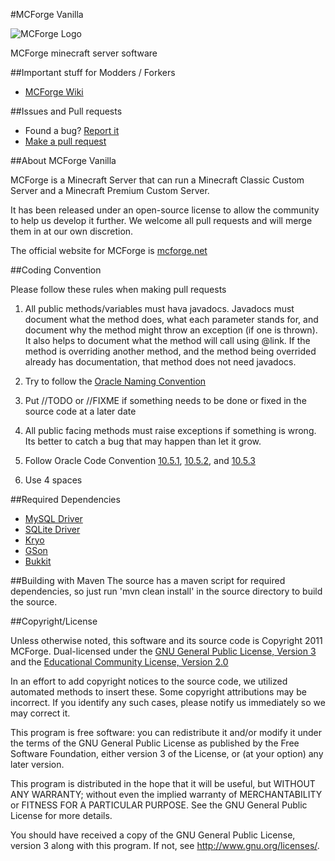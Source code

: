 #MCForge Vanilla

![MCForge Logo](http://www.mcforge.net/community/public/style_images/4_logo.png)

MCForge minecraft server software

##Important stuff for Modders / Forkers
- [MCForge Wiki](https://github.com/MCForge/MCForge-Vanilla/wiki)

##Issues and Pull requests
- Found a bug? [Report it](https://github.com/MCForge/MCForge-Core/issues)
- [Make a pull request](https://github.com/MCForge/MCForge-Core/pulls)

##About MCForge Vanilla

MCForge is a Minecraft Server that can run a Minecraft Classic Custom Server and a Minecraft Premium Custom Server. 

It has been released under an open-source license to allow the community to help us develop it further.  We welcome all pull requests and will merge them in at our own discretion.

The official website for MCForge is [mcforge.net][1]

##Coding Convention

Please follow these rules when making pull requests

1. All public methods/variables must hava javadocs. Javadocs must document what the method does, what each parameter stands for, and document why the method might throw an exception (if one is thrown). It also helps to document what the method will call using @link. If the method is overriding another method, and the method being overrided already has documentation, that method does not need javadocs.

2. Try to follow the [Oracle Naming Convention](http://www.oracle.com/technetwork/java/javase/documentation/codeconventions-135099.html#367)

3. Put //TODO or //FIXME if something needs to be done or fixed in the source code at a later date

4. All public facing methods must raise exceptions if something is wrong. Its better to catch a bug that may happen than let it grow.

5. Follow Oracle Code Convention [10.5.1][4], [10.5.2][5], and [10.5.3][6]

6. Use 4 spaces

##Required Dependencies
- [MySQL Driver][7]
- [SQLite Driver][8]
- [Kryo][10]
- [GSon][11]
- [Bukkit][12]

##Building with Maven
The source has a maven script for required dependencies, so just run 'mvn clean install' in the source directory
to build the source.

##Copyright/License

Unless otherwise noted, this software and its source code is
Copyright 2011 MCForge. Dual-licensed under the [GNU General Public License, Version 3][2] and the [Educational Community License, Version 2.0][3]

In an effort to add copyright notices to the source code, we utilized automated methods to insert these.
Some copyright attributions may be incorrect.  If you identify any such cases, please notify us immediately so we may correct it.

This program is free software: you can redistribute it and/or modify
it under the terms of the GNU General Public License as published by
the Free Software Foundation, either version 3 of the License, or
(at your option) any later version.

This program is distributed in the hope that it will be useful,
but WITHOUT ANY WARRANTY; without even the implied warranty of
MERCHANTABILITY or FITNESS FOR A PARTICULAR PURPOSE.  See the
GNU General Public License for more details.

You should have received a copy of the GNU General Public License, version 3
along with this program.  If not, see <http://www.gnu.org/licenses/>.

[1]: http://www.mcforge.net
[2]: http://www.gnu.org/licenses/gpl-3.0.html
[3]: http://www.opensource.org/licenses/ecl2.php
[4]: http://www.oracle.com/technetwork/java/javase/documentation/codeconventions-137265.html#331
[5]: http://www.oracle.com/technetwork/java/javase/documentation/codeconventions-137265.html#333
[6]: http://www.oracle.com/technetwork/java/javase/documentation/codeconventions-137265.html#353
[7]: http://www.mysql.com/downloads/connector/j/
[8]: http://mirror.nexua.org/Dependencies/sqlite-jdbc.jar
[9]: http://www.minecraft.net/classic/list
[10]: http://code.google.com/p/kryo/downloads/list
[11]: http://code.google.com/p/google-gson/downloads/list
[12]: http://dl.bukkit.org/latest-dev/bukkit.jar
